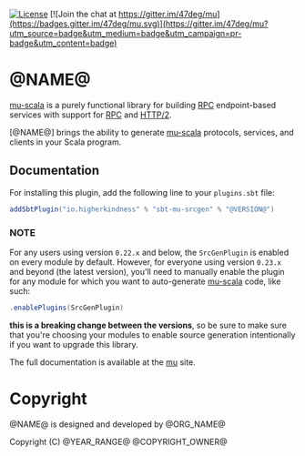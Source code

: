 
[![License](https://img.shields.io/badge/license-Apache%202-blue.svg)](https://raw.githubusercontent.com/higherkindness/mu-scala/master/LICENSE) [![Join the chat at https://gitter.im/47deg/mu](https://badges.gitter.im/47deg/mu.svg)](https://gitter.im/47deg/mu?utm_source=badge&utm_medium=badge&utm_campaign=pr-badge&utm_content=badge)

# @NAME@

[mu-scala] is a purely functional library for building [RPC] endpoint-based services with support for [RPC] and [HTTP/2].

[@NAME@] brings the ability to generate [mu-scala] protocols, services, and clients in your Scala program.

## Documentation

For installing this plugin, add the following line to your `plugins.sbt` file:

```scala
addSbtPlugin("io.higherkindness" % "sbt-mu-srcgen" % "@VERSION@")
```
### NOTE

For any users using version `0.22.x` and below, the `SrcGenPlugin` is enabled on every module by default.  However, for everyone using 
version `0.23.x` and beyond (the latest version), you'll need to manually enable the plugin for any module for which you want to 
auto-generate [mu-scala] code, like such:

```scala
.enablePlugins(SrcGenPlugin)
```

**this is a breaking change between the versions**, so be sure to make sure that you're choosing your modules to enable source generation
intentionally if you want to upgrade this library.



The full documentation is available at the [mu](https://higherkindness.io/mu-scala/guides/generate-sources-from-idl) site.

[RPC]: https://en.wikipedia.org/wiki/Remote_procedure_call
[HTTP/2]: https://http2.github.io/
[gRPC]: https://grpc.io/
[mu-scala]: https://higherkindness.github.io/mu-scala/

# Copyright

@NAME@ is designed and developed by @ORG_NAME@

Copyright (C)  @YEAR_RANGE@ @COPYRIGHT_OWNER@
